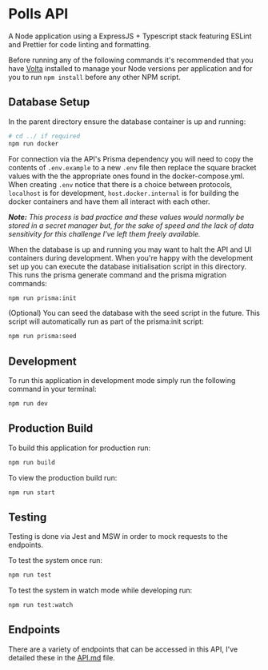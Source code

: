 # Polls API

A Node application using a ExpressJS + Typescript stack featuring ESLint and Prettier for code linting and formatting.

Before running any of the following commands it's recommended that you have [Volta](https://docs.volta.sh/guide/getting-started) installed to manage your Node versions per application and for you to run `npm install` before any other NPM script.

## Database Setup

In the parent directory ensure the database container is up and running:

```bash
# cd ../ if required
npm run docker
```

For connection via the API's Prisma dependency you will need to copy the contents of `.env.example` to a new `.env` file then replace the square bracket values with the the appropriate ones found in the docker-compose.yml. When creating `.env` notice that there is a choice between protocols, `localhost` is for development, `host.docker.internal` is for building the docker containers and have them all interact with each other.

_**Note:** This process is bad practice and these values would normally be stored in a secret manager but, for the sake of speed and the lack of data sensitivity for this challenge I've left them freely available._

When the database is up and running you may want to halt the API and UI containers during development. When you're happy with the development set up you can execute the database initialisation script in this directory. This runs the prisma generate command and the prisma migration commands:

```bash
npm run prisma:init
```

(Optional) You can seed the database with the seed script in the future. This script will automatically run as part of the prisma:init script:

```bash
npm run prisma:seed
```

## Development

To run this application in development mode simply run the following command in your terminal:

```bash
npm run dev
```

## Production Build

To build this application for production run:

```bash
npm run build
```

To view the production build run:

```bash
npm run start
```

## Testing

Testing is done via Jest and MSW in order to mock requests to the endpoints.

To test the system once run:

```bash
npm run test
```

To test the system in watch mode while developing run:

```bash
npm run test:watch
```

## Endpoints

There are a variety of endpoints that can be accessed in this API, I've detailed these in the [API.md](./API.md) file.
